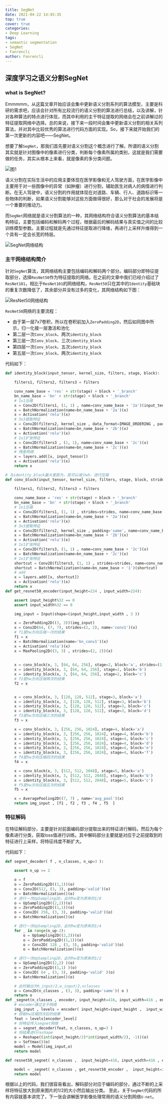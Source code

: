 ```yaml
---
title: SegNet
date: 2021-04-22 14:45:35
top: true
cover: true
categories:
- Deep Learning
tags:
- semantic segmentation
- SegNet
- Fanrencli
author: Fanrencli
---
```


## 深度学习之语义分割SegNet

### what is SegNet?

Emmmmm，从这篇文章开始应该会集中更新语义分割系列的算法模型，主要是科研的需求吧，应该会针对所有比较流行的语义分割的算法进行总结，以及讲解，针对各种算法的特点进行体现，而其中利用的主干特征提取的网络会在之前讲解过的特征提取网络中选择。总的来说，接下来一段时间会集中更新语义分割的相关系列算法，并对其中比较优秀的算法进行代码方面的实现。So，接下来就开始我们的第一次更新的内容吧——SegNet。

想要了解`SegNet`，那我们首先要对语义分割这个概念进行了解。所谓的语义分割其实就是针对图像中的像素进行分类，判断每个像素所属的类别，这就是我们需要做的任务，其实从根本上来看，就是像素的多分类问题。

![图1](http://39.105.26.229:4567/v2-c2bb4d18413382fccbc7455a1def8af6_1440w.jpg)

语义分割在实际生活中的应用主要体现在医学影像和无人驾驶方面，在医学影像中主要用于对一些图像中的异常（如肿瘤）进行分割，辅助医生对病人的病情进行判断。在无人驾驶中，语义分割的作用就体现在对道路、车辆、行人、道路标识等一些物体的判断，如果语义分割能够对这些方面做得很好，那么对于社会的发展将是一个重要的推动力。

而`SegNet`网络就是语义分割算法的一种，其网络结构符合语义分割算法的基本结构特征，主要包括编码和解码两个过程，根据最后的解码结果与真实值之间的比较训练模型参数。主要过程就是先通过特征提取进行降维，再进行上采样升维得到一个具有一定会长宽的特层。

![SegNet网络结构](http://39.105.26.229:4567/20191108195650187.png)

### 主干网络结构简介

针对`SegNet`算法，其网络结构主要包括编码和解码两个部分。编码部分即特征提取部分，选择`ResNet50`作为特征提取的网络。在之前的文章中我们已经介绍过了`ResNet101`，相比于`ResNet101`的网络结构，`ResNet50`只在其中的`Identity`基础块的重复次数降低了，其余部分并没有过多的变化，其网络结构如下图：

![ResNet50网络结构](http://39.105.26.229:4567/20191028224145980.png)

`ResNet50`网络的主要流程：
- 由于第一层7x7卷积，所以在卷积前加入`ZeroPadding2D`，然后如同图中所示，归一化接一层激活和池化
- 第二层一次`Conv_block`、两次`identity_block`
- 第三层一次`Conv_block`、三次`identity_block`
- 第四层一次`Conv_block`、五次`identity_block`
- 第五层一次`Conv_block`、两次`identity_block`

代码如下：
```python
def identity_block(input_tensor, kernel_size, filters, stage, block):

    filters1, filters2, filters3 = filters

    conv_name_base = 'res' + str(stage) + block + '_branch'
    bn_name_base = 'bn' + str(stage) + block + '_branch'
    # 1x1压缩
    x = Conv2D(filters1, (1, 1) , name=conv_name_base + '2a')(input_tensor)
    x = BatchNormalization(name=bn_name_base + '2a')(x)
    x = Activation('relu')(x)
    # 3x3提取特征
    x = Conv2D(filters2, kernel_size , data_format=IMAGE_ORDERING , padding='same', name=conv_name_base + '2b')(x)
    x = BatchNormalization(name=bn_name_base + '2b')(x)
    x = Activation('relu')(x)
    # 1x1扩张特征
    x = Conv2D(filters3 , (1, 1), name=conv_name_base + '2c')(x)
    x = BatchNormalization(name=bn_name_base + '2c')(x)
    # 残差网络
    x = layers.add([x, input_tensor])
    x = Activation('relu')(x)
    return x

# 与identity_block最大差距为，其可以减少wh，进行压缩
def conv_block(input_tensor, kernel_size, filters, stage, block, strides=(2, 2)):

    filters1, filters2, filters3 = filters
    
    conv_name_base = 'res' + str(stage) + block + '_branch'
    bn_name_base = 'bn' + str(stage) + block + '_branch'
    # 1x1压缩
    x = Conv2D(filters1, (1, 1) , strides=strides, name=conv_name_base + '2a')(input_tensor)
    x = BatchNormalization(name=bn_name_base + '2a')(x)
    x = Activation('relu')(x)
    # 3x3提取特征
    x = Conv2D(filters2, kernel_size , padding='same', name=conv_name_base + '2b')(x)
    x = BatchNormalization(name=bn_name_base + '2b')(x)
    x = Activation('relu')(x)
    # 1x1扩张特征
    x = Conv2D(filters3, (1, 1) , name=conv_name_base + '2c')(x)
    x = BatchNormalization(name=bn_name_base + '2c')(x)
    # 1x1扩张特征
    shortcut = Conv2D(filters3, (1, 1) , strides=strides, name=conv_name_base + '1')(input_tensor)
    shortcut = BatchNormalization(name=bn_name_base + '1')(shortcut)
    # add
    x = layers.add([x, shortcut])
    x = Activation('relu')(x)
    return x
def get_resnet50_encoder(input_height=224 , input_width=224):

    assert input_height%32 == 0
    assert input_width%32 == 0

    img_input = Input(shape=(input_height,input_width , 3 ))

    x = ZeroPadding2D((3, 3))(img_input)
    x = Conv2D(64, (7, 7), strides=(2, 2), name='conv1')(x)
    # f1是hw方向压缩一次的结果
    f1 = x
    x = BatchNormalization(name='bn_conv1')(x)
    x = Activation('relu')(x)
    x = MaxPooling2D((3, 3) , strides=(2, 2))(x)
    
    
    x = conv_block(x, 3, [64, 64, 256], stage=2, block='a', strides=(1, 1))
    x = identity_block(x, 3, [64, 64, 256], stage=2, block='b')
    x = identity_block(x, 3, [64, 64, 256], stage=2, block='c')
    # f2是hw方向压缩两次的结果
    f2 = x


    x = conv_block(x, 3, [128, 128, 512], stage=3, block='a')
    x = identity_block(x, 3, [128, 128, 512], stage=3, block='b')
    x = identity_block(x, 3, [128, 128, 512], stage=3, block='c')
    x = identity_block(x, 3, [128, 128, 512], stage=3, block='d')
    # f3是hw方向压缩三次的结果
    f3 = x 

    x = conv_block(x, 3, [256, 256, 1024], stage=4, block='a')
    x = identity_block(x, 3, [256, 256, 1024], stage=4, block='b')
    x = identity_block(x, 3, [256, 256, 1024], stage=4, block='c')
    x = identity_block(x, 3, [256, 256, 1024], stage=4, block='d')
    x = identity_block(x, 3, [256, 256, 1024], stage=4, block='e')
    x = identity_block(x, 3, [256, 256, 1024], stage=4, block='f')
    # f4是hw方向压缩四次的结果
    f4 = x 

    x = conv_block(x, 3, [512, 512, 2048], stage=5, block='a')
    x = identity_block(x, 3, [512, 512, 2048], stage=5, block='b')
    x = identity_block(x, 3, [512, 512, 2048], stage=5, block='c')
    # f5是hw方向压缩五次的结果
    f5 = x 

    x = AveragePooling2D((7, 7) , name='avg_pool')(x)
    return img_input , [f1 , f2 , f3 , f4 , f5  ]
```

### 特征解码

在特征解码部分，主要是针对前面编码部分提取出来的特征进行解码，然后为每个像素进行分类，获取loss值进行训练。其中解码部分主要就是对应于之前提取到的特征进行上采样，将特征纬度不断扩大。

代码如下：
```python
def segnet_decoder( f , n_classes, n_up=3 ):

	assert n_up >= 2

	o = f
	o = ZeroPadding2D((1,1))(o)
	o = Conv2D(512, (3, 3), padding='valid')(o)
	o = BatchNormalization()(o)
	# 进行一次UpSampling2D，此时hw变为原来的1/8
	o = UpSampling2D((2,2))(o)
	o = ZeroPadding2D((1,1))(o)
	o = Conv2D( 256, (3, 3), padding='valid')(o)
	o = BatchNormalization()(o)

	# 进行一次UpSampling2D，此时hw变为原来的1/4
	for _ in range(n_up-2):
		o = UpSampling2D((2,2))(o)
		o = ZeroPadding2D((1,1))(o)
		o = Conv2D( 128 , (3, 3), padding='valid')(o)
		o = BatchNormalization()(o)

	# 进行一次UpSampling2D，此时hw变为原来的1/2
	o = UpSampling2D((2,2) )(o)
	o = ZeroPadding2D((1,1) )(o)
	o = Conv2D( 64 , (3, 3), padding='valid' )(o)
	o = BatchNormalization()(o)

	# 此时输出为h_input/2,w_input/2,nclasses
	o = Conv2D(n_classes , (3, 3), padding='same')( o )
	return o 
def _segnet(n_classes , encoder, input_height=416, input_width=416 , encoder_level=3):
	# encoder通过主干网络
	img_input , levels = encoder( input_height=input_height ,  input_width=input_width )
	# 获取hw压缩四次后的结果
	feat = levels[encoder_level]
	# 将特征传入segnet网络
	o = segnet_decoder(feat, n_classes, n_up=3 )
	# 将结果进行reshape
	o = Reshape((int(input_height/2)*int(input_width/2), -1))(o)
	o = Softmax()(o)
	model = Model(img_input,o)
	return model

def resnet50_segnet( n_classes ,  input_height=416, input_width=416 , encoder_level=3):

	model = _segnet( n_classes , get_resnet50_encoder ,  input_height=input_height, input_width=input_width , encoder_level=encoder_level)
	return model
```
根据以上的代码，我们很容易看出，解码部分对应于编码的部分，通过不断的上采样将特征放大到原来图片的1/2的大小然后输出分类。
至此，关于`SegNet`代码的所有内容就基本讲完了，下一张会讲解医学影像处理常用的语义分割网络`U-net`。

